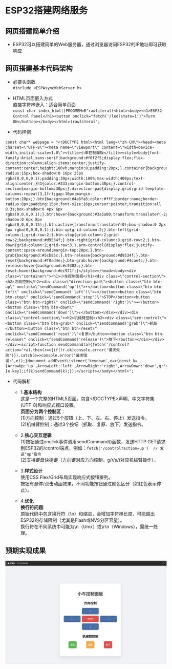 # ESP32搭建网络服务

## 网页搭建简单介绍

- ESP32可以搭建简单的Web服务器，通过浏览器访问ESP32的IP地址即可获取响应

## 网页搭建基本代码架构

- 必要头函数
  <br>`#include <ESPAsyncWebServer.h>`
  
- HTML页面嵌入方式
  <br>直接字符串嵌入​​：适合简单页面
  <br>`const char index_html[]PROGMEM=R"rawliteral(<html><body><h1>ESP32 Control Panel</h1><button onclick="fetch('/led?state=1')">Turn ON</button></body></html>)rawliteral";`

- 代码样例
```
const char* webpage = "<!DOCTYPE html><html lang=\"zh-CN\"><head><meta charset=\"UTF-8\"><meta name=\"viewport\" content=\"width=device-width,initial-scale=1.0\"><title>小车控制面板</title><style>body{font-family:Arial,sans-serif;background:#f0f2f5;display:flex;flex-direction:column;align-items:center;justify-content:center;height:100vh;margin:0;padding:20px;}.container{background:#fff;border-radius:15px;box-shadow:0 10px 25px rgba(0,0,0,0.1);padding:30px;width:100%;max-width:400px;text-align:center;}h1{color:#333;margin-bottom:30px;}.control-section{margin-bottom:30px;}.direction-pad{display:grid;grid-template-columns:repeat(3,1fr);gap:10px;margin-bottom:20px;}.btn{background:#4a6fa5;color:#fff;border:none;border-radius:8px;padding:15px;font-size:16px;cursor:pointer;transition:all 0.3s;box-shadow:0 4px 6px rgba(0,0,0,0.1);}.btn:hover{background:#3a5a80;transform:translateY(-2px);box-shadow:0 6px 8px rgba(0,0,0,0.15);}.btn:active{transform:translateY(0);box-shadow:0 2px 4px rgba(0,0,0,0.1);}.btn-up{grid-column:2;}.btn-left{grid-column:1;grid-row:2;}.btn-stop{grid-column:2;grid-row:2;background:#d9534f;}.btn-right{grid-column:3;grid-row:2;}.btn-down{grid-column:2;grid-row:3;}.arm-control{display:flex;justify-content:space-around;margin-top:20px;}.btn-grab{background:#5cb85c;}.btn-release{background:#d9534f;}.btn-reset{background:#f0ad4e;}.btn-grab:hover{background:#4cae4c;}.btn-release:hover{background:#c9302c;}.btn-reset:hover{background:#ec971f;}</style></head><body><div class=\"container\"><h1>小车控制面板</h1><div class=\"control-section\"><h2>方向控制</h2><div class=\"direction-pad\"><button class=\"btn btn-up\" onclick=\"sendCommand('up')\">↑</button><button class=\"btn btn-left\" onclick=\"sendCommand('left')\">←</button><button class=\"btn btn-stop\" onclick=\"sendCommand('stop')\">STOP</button><button class=\"btn btn-right\" onclick=\"sendCommand('right')\">→</button><button class=\"btn btn-down\" onclick=\"sendCommand('down')\">↓</button></div></div><div class=\"control-section\"><h2>机械臂控制</h2><div class=\"arm-control\"><button class=\"btn btn-grab\" onclick=\"sendCommand('grab')\">抓取</button><button class=\"btn btn-reset\" onclick=\"sendCommand('reset')\">复原</button><button class=\"btn btn-release\" onclick=\"sendCommand('release')\">放下</button></div></div></div><script>function sendCommand(a){fetch('/control?action='+a).then(r=>{if(!r.ok)console.error('请求失败')}).catch(e=>console.error('请求错误:',e));}document.addEventListener('keydown',e=>{const k={ArrowUp:'up',ArrowLeft:'left',ArrowRight:'right',ArrowDown:'down',g:'grab',r:'release',s:'stop',t:'reset'}[e.key];if(k)sendCommand(k);});</script></body></html>";
```
- 代码解析
  
  * 1.**基本结构​​**
  <br>这是一个完整的HTML5页面，包含<!DOCTYPE>声明、中文字符集(UTF-8)和响应式视口设置。
  <br>**页面分为两个控制区**：
​  <br>(1)​方向控制​​：通过5个按钮（上、下、左、右、停止）发送指令。
  ​<br>(2)​机械臂控制​​：通过3个按钮（抓取、复原、放下）发送指令。
  
  * 2.**核心交互逻辑​​**
  <br>(1)按钮通过onclick事件调用sendCommand()函数，发送HTTP GET请求到ESP32的/control端点，例如：`fetch('/control?action=up')  // 发送"up"指令`
  <br>(2)支持键盘快捷键（方向键对应方向控制，g/r/s/t对应机械臂操作）。
  
  * 3.**​样式设计**​​
  <br>使用CSS Flex/Grid布局实现响应式按钮排列。
  <br>按钮有悬停/点击动画效果，不同功能按钮通过颜色区分（如红色表示停止）。
  
  * 4.**优化**
  <br>**​​换行符问题**​​:
  <br>原始代码中包含换行符（\n）和缩进，会增加字符串长度，可能超出ESP32的存储限制（尤其是Flash或NVS分区容量）。
  <br>换行符在不同系统中可能为\n（Unix）或\r\n（Windows），需统一处理。

## 预期实现成果
![webpage](../resource/img/2.2server.png)
